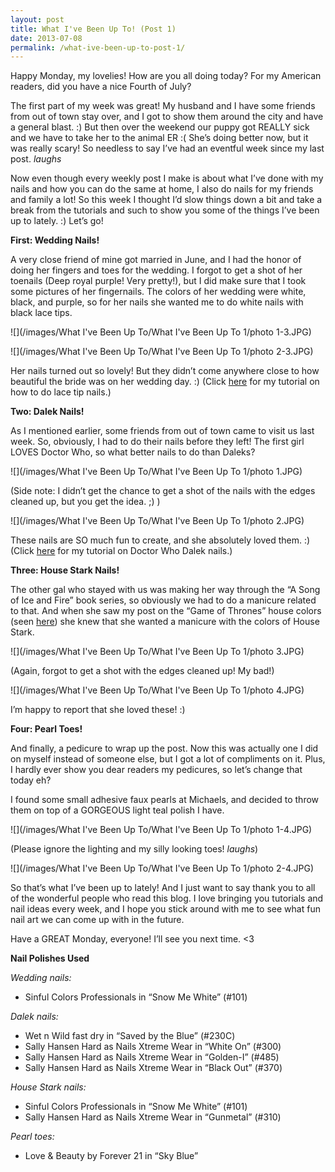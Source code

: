 ```yaml
---
layout: post
title: What I've Been Up To! (Post 1)
date: 2013-07-08
permalink: /what-ive-been-up-to-post-1/
---
```


Happy Monday, my lovelies! How are you all doing today? For my American readers, did you have a nice Fourth of July?

The first part of my week was great! My husband and I have some friends from out of town stay over, and I got to show them around the city and have a general blast. :) But then over the weekend our puppy got REALLY sick and we have to take her to the animal ER :( She’s doing better now, but it was really scary! So needless to say I’ve had an eventful week since my last post. *laughs*

Now even though every weekly post I make is about what I’ve done with my nails and how you can do the same at home, I also do nails for my friends and family a lot! So this week I thought I’d slow things down a bit and take a break from the tutorials and such to show you some of the things I’ve been up to lately. :) Let’s go!

**First: Wedding Nails!**

A very close friend of mine got married in June, and I had the honor of doing her fingers and toes for the wedding. I forgot to get a shot of her toenails (Deep royal purple! Very pretty!), but I did make sure that I took some pictures of her fingernails. The colors of her wedding were white, black, and purple, so for her nails she wanted me to do white nails with black lace tips.

![](/images/What I've Been Up To/What I've Been Up To 1/photo 1-3.JPG)

![](/images/What I've Been Up To/What I've Been Up To 1/photo 2-3.JPG)

Her nails turned out so lovely! But they didn’t come anywhere close to how beautiful the bride was on her wedding day. :)
(Click [here](http://nailsfornickels.com/tutorial-lace-tips/) for my tutorial on how to do lace tip nails.)

**Two: Dalek Nails!**

As I mentioned earlier, some friends from out of town came to visit us last week. So, obviously, I had to do their nails before they left! The first girl LOVES Doctor Who, so what better nails to do than Daleks?

![](/images/What I've Been Up To/What I've Been Up To 1/photo 1.JPG)

(Side note: I didn’t get the chance to get a shot of the nails with the edges cleaned up, but you get the idea. ;) )

![](/images/What I've Been Up To/What I've Been Up To 1/photo 2.JPG)

These nails are SO much fun to create, and she absolutely loved them. :)
(Click [here](http://nailsfornickels.com/fandom-inspired-doctor-who-daleks/) for my tutorial on Doctor Who Dalek nails.)

**Three: House Stark Nails!**

The other gal who stayed with us was making her way through the “A Song of Ice and Fire” book series, so obviously we had to do a manicure related to that. And when she saw my post on the “Game of Thrones” house colors (seen [here](http://nailsfornickels.com/fandom-inspired-a-song-of-ice-and-fire-house-colors/)) she knew that she wanted a manicure with the colors of House Stark.

![](/images/What I've Been Up To/What I've Been Up To 1/photo 3.JPG)

(Again, forgot to get a shot with the edges cleaned up! My bad!)

![](/images/What I've Been Up To/What I've Been Up To 1/photo 4.JPG)

I’m happy to report that she loved these! :)

**Four: Pearl Toes!**

And finally, a pedicure to wrap up the post. Now this was actually one I did on myself instead of someone else, but I got a lot of compliments on it. Plus, I hardly ever show you dear readers my pedicures, so let’s change that today eh?

I found some small adhesive faux pearls at Michaels, and decided to throw them on top of a GORGEOUS light teal polish I have.

![](/images/What I've Been Up To/What I've Been Up To 1/photo 1-4.JPG)

(Please ignore the lighting and my silly looking toes! *laughs*)

![](/images/What I've Been Up To/What I've Been Up To 1/photo 2-4.JPG)

So that’s what I’ve been up to lately! And I just want to say thank you to all of the wonderful people who read this blog. I love bringing you tutorials and nail ideas every week, and I hope you stick around with me to see what fun nail art we can come up with in the future.

Have a GREAT Monday, everyone! I’ll see you next time. <3

**Nail Polishes Used**

*Wedding nails:*

- Sinful Colors Professionals in “Snow Me White” (#101)

*Dalek nails:*

- Wet n Wild fast dry in “Saved by the Blue” (#230C)
- Sally Hansen Hard as Nails Xtreme Wear in “White On” (#300)
- Sally Hansen Hard as Nails Xtreme Wear in “Golden-I” (#485)
- Sally Hansen Hard as Nails Xtreme Wear in “Black Out” (#370)

*House Stark nails:*

- Sinful Colors Professionals in “Snow Me White” (#101)
- Sally Hansen Hard as Nails Xtreme Wear in “Gunmetal” (#310)

*Pearl toes:*

- Love & Beauty by Forever 21 in “Sky Blue”